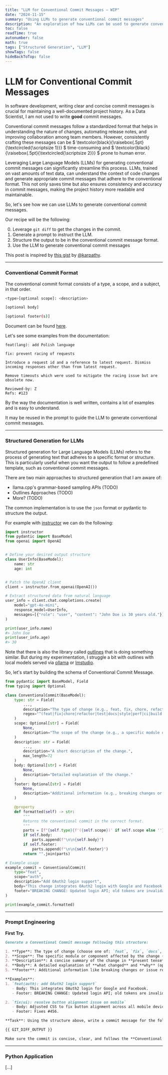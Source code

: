 ```yaml
---
title: "LLM for Conventional Commit Messages — WIP"
date: "2024-11-15"
summary: "Using LLMs to generate conventional commit messages"
description: "An exploration of how LLMs can be used to generate conventional commit messages"
toc: false
readTime: true
autonumber: false
math: true
tags: ["Structured Generation", "LLM"]
showTags: false
hideBackToTop: false
---
```


# LLM for Conventional Commit Messages

In software development, writing clear and concise commit messages is crucial for maintaining a well-documented project history. 
As a Data Scientist, I am not used to write **good** commit messages.

Conventional commit messages follow a standardized format that helps in understanding the nature of changes, automating release notes, and improving collaboration among team members. 
However, consistently crafting these messages can be $ \textcolor{black}{\raisebox{.5pt}{\textcircled{\scriptsize 1}}} $ time-consuming and $ \textcolor{black}{\raisebox{.5pt}{\textcircled{\scriptsize 2}}} $ prone to human error.

Leveraging Large Language Models (LLMs) for generating conventional commit messages can significantly streamline this process. LLMs, trained on vast amounts of text data, can understand the context of code changes and generate appropriate commit messages that adhere to the conventional format. This not only saves time but also ensures consistency and accuracy in commit messages, making the project history more readable and maintainable.

So, let's see how we can use LLMs to generate conventional commit messages. 

Our recipe will be the following:

0. Leverage `git diff` to get the changes in the commit.
1. Generate a prompt to instruct the LLM.
2. Structure the output to be in the conventional commit message format.
4. Use the LLM to generate conventional commit messages

This post is inspired by [this gist](https://gist.github.com/karpathy/1dd0294ef9567971c1e4348a90d69285) by [@karpathy](https://github.com/karpathy).

---
### Conventional Commit Format

The conventional commit format consists of a type, a scope, and a subject, in that order.

```bash
<type>[optional scope]: <description>

[optional body]

[optional footer(s)]
```

Document can be found [here](https://www.conventionalcommits.org/en/v1.0.0/).

Let's see some examples from the documentation: 

```
feat(lang): add Polish language
```
```
fix: prevent racing of requests

Introduce a request id and a reference to latest request. Dismiss
incoming responses other than from latest request.

Remove timeouts which were used to mitigate the racing issue but are
obsolete now.

Reviewed-by: Z
Refs: #123
```


By the way the documentation is well written, contains a lot of examples and is easy to understand. 

It may be reused in the prompt to guide the LLM to generate conventional commit messages.

---
### Structured Generation for LLMs

Structured generation for Large Language Models (LLMs) refers to the process of generating text that adheres to a specific format or structure. This is particularly useful when you want the output to follow a predefined template, such as conventional commit messages.

There are two main approaches to structured generation that I am aware of:

- llama.cpp's grammar-based sampling APIs (TODO)
- Outlines Approaches (TODO)
- More? (TODO)

The common implementation is to use the `json` format or pydantic to structure the output. 

For example with [instructor](https://github.com/instructor-ai/instructor) we can do the following:

```python
import instructor
from pydantic import BaseModel
from openai import OpenAI


# Define your desired output structure
class UserInfo(BaseModel):
    name: str
    age: int


# Patch the OpenAI client
client = instructor.from_openai(OpenAI())

# Extract structured data from natural language
user_info = client.chat.completions.create(
    model="gpt-4o-mini",
    response_model=UserInfo,
    messages=[{"role": "user", "content": "John Doe is 30 years old."}],
)

print(user_info.name)
#> John Doe
print(user_info.age)
#> 30
```

Note that there is also the library called [outlines](https://github.com/dottxt-ai/outlines) that is doing something similar. 
But during my experimentation, I struggle a bit with outlines with local models served via [ollama](https://github.com/ollama/ollama) or [lmstudio](https://lmstudio.ai). 


So, let's start by building the schema of Conventional Commit Message.

```python
from pydantic import BaseModel, Field
from typing import Optional

class ConventionalCommit(BaseModel):
    type: str = Field(
        ...,
        description="The type of change (e.g., feat, fix, chore, refactor).",
        regex="^(feat|fix|chore|refactor|test|docs|style|perf|ci|build|revert)$",
    )
    scope: Optional[str] = Field(
        None,
        description="The scope of the change (e.g., a specific module or component)."
    )
    description: str = Field(
        ...,
        description="A short description of the change.",
        max_length=72
    )
    body: Optional[str] = Field(
        None,
        description="Detailed explanation of the change."
    )
    footer: Optional[str] = Field(
        None,
        description="Additional information (e.g., breaking changes or issues fixed)."
    )

    @property
    def formatted(self) -> str:
        """
        Returns the conventional commit in the correct format.
        """
        parts = [f"{self.type}{f'({self.scope})' if self.scope else ''}: {self.description}"]
        if self.body:
            parts.append(f"\n\n{self.body}")
        if self.footer:
            parts.append(f"\n\n{self.footer}")
        return "".join(parts)

# Example usage
example_commit = ConventionalCommit(
    type="feat",
    scope="auth",
    description="Add OAuth2 login support",
    body="This change integrates OAuth2 login with Google and Facebook.",
    footer="BREAKING CHANGE: Updated login API; old tokens are invalidated."
)

print(example_commit.formatted)
```

---
### Prompt Engineering

**First Try.**

```markdown
Generate a Conventional Commit message following this structure:

1. **Type**: The type of change (choose one of: `feat`, `fix`, `docs`, `style`, `refactor`, `test`, `chore`, `perf`, `ci`, `build`, `revert`).
2. **Scope**: The specific module or component affected by the change (optional).
3. **Description**: A concise summary of the change in **present tense**, limited to 72 characters.
4. **Body**: A detailed explanation of **what changed** and **why** (optional, multi-line allowed).
5. **Footer**: Additional information like breaking changes or issue references (optional, e.g., "BREAKING CHANGE: ...", "Fixes #123").

**Examples**:
1. `feat(auth): add OAuth2 login support`
   - Body: This integrates OAuth2 login for Google and Facebook.
   - Footer: BREAKING CHANGE: Updated login API; old tokens are invalidated.

2. `fix(ui): resolve button alignment issue on mobile`
   - Body: Adjusted CSS to fix button alignment across all mobile devices.
   - Footer: Fixes #456.

**Task**: Using the structure above, write a commit message for the following git diff:

{{ GIT_DIFF_OUTPUT }}

Make sure the commit is concise, clear, and follows the **Conventional Commit** guidelines.
```

---
### Python Application

[...]